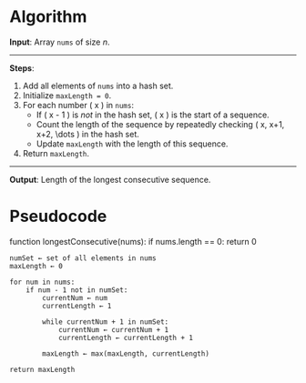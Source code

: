 # Algorithm

**Input**: Array `nums` of size *n*.

---

**Steps**:

1. Add all elements of `nums` into a hash set.
2. Initialize `maxLength = 0`.
3. For each number \( x \) in `nums`:
   - If \( x - 1 \) is *not* in the hash set, \( x \) is the start of a sequence.
   - Count the length of the sequence by repeatedly checking \( x, x+1, x+2, \dots \) in the hash set.
   - Update `maxLength` with the length of this sequence.
4. Return `maxLength`.

---

**Output**: Length of the longest consecutive sequence.


# Pseudocode

function longestConsecutive(nums):
    if nums.length == 0:
        return 0

    numSet ← set of all elements in nums
    maxLength ← 0

    for num in nums:
        if num - 1 not in numSet:
            currentNum ← num
            currentLength ← 1

            while currentNum + 1 in numSet:
                currentNum ← currentNum + 1
                currentLength ← currentLength + 1

            maxLength ← max(maxLength, currentLength)

    return maxLength
